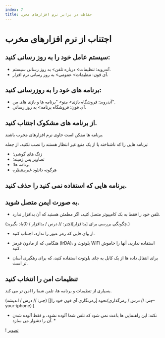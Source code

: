 ```yaml
---
index: 7
title: حفاظت در برابر نرم افزارهای مخرب
---
```

# اجتناب از نرم افزارهای مخرب

## سیستم عامل خود را به روز رسانی کنید:

*   آندروید: تنظیمات> درباره تلفن> به روز رسانی سیستم.
*   آی فون: تنظیمات> عمومی> به روز رسانی نرم افزار.

## برنامه های خود را به روزرسانی کنید:

*   آندروید: فروشگاه بازی> منو> "برنامه ها و بازی های من".
*   آی فون: فروشگاه برنامه> به روز رسانی.

## از برنامه های مشکوک اجتناب کنید.

برنامه ها ممکن است حاوی نرم افزارهای مخرب باشند.

برنامه هایی را که ناشناخته یا از یک منبع غیر انتظار هستند را نصب نکنید، از جمله:

*   زنگ های گوشی؛
*   تصاویر پس زمینه؛
*   برنامه ها؛
*   هرگونه دانلود غیرمنتظره

## برنامه هایی که استفاده نمی کنید را حذف کنید.

## به صورت ایمن متصل شوید.

*   تلفن خود را فقط به بک کامپیوتر متصل کنید، اگر مطمئن هستید که آن بدافزار ندارد.

(چگونگی بررسی برای [بدافزار](چتر: // درس / بدافزار / 0)یاد بگیرید.)

*   از وای فایی که رمز عبور را ندارد، اجتناب کنید.

*   هنگامی که از مادون قرمز (IrDA)، بلوتوث و WiFi استفاده ندارید، آنها را خاموش کنید.

*   برای انتقال داده ها از یک کابل به جای بلوتوث استفاده کنید، که برای رهگیری آسان تر است.

## تنظیمات امن را انتخاب کنید

بسیاری از تنظیمات و برنامه ها، تلفن شما را امن تر می کند.

(چتر: // درس / اندیشه) [نحوه [رمزنگاری آی فون خود را](چتر: // درس / رمزگذاری-your-iphone) [

* نکته: این راهنمایی ها باعث نمی شود که تلفن شما آلوده نشود، و فقط آلوده شدن آن را دشوار می سازد. *

! [تصویر](mobile6.png)